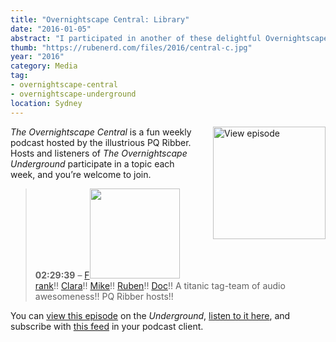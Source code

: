 ```yaml
---
title: "Overnightscape Central: Library"
date: "2016-01-05"
abstract: "I participated in another of these delightful Overnightscape Underground productions by PQ Ribber."
thumb: "https://rubenerd.com/files/2016/central-c.jpg"
year: "2016"
category: Media
tag:
- overnightscape-central
- overnightscape-underground
location: Sydney
---
```

<p class="show-cover"><a href="https://onsug.com/archives/18682/"><img src="https://rubenerd.com/files/2016/central-c.jpg" alt="View episode" style="float:right; margin:0 0 1em 2em; width:180px; height:180px;" /></a></p>

*The Overnightscape Central* is a fun weekly podcast hosted by the illustrious PQ Ribber. Hosts and listeners of *The Overnightscape Underground* participate in a topic each week, and you’re welcome to join.

> **02:29:39** – <a href="https://onsug.com/archives/category/frank" target="_blank">F<img class="alignleft" src="https://onsug.com/shows/Dec15/c.jpg" alt="" width="144" height="144" />rank</a>!! <a href="https://onsug.com/archives/category/clara" target="_blank">Clara</a>!! <a href="https://onsug.com/archives/category/mike" target="_blank">Mike</a>!! <a href="https://onsug.com/archives/category/ruben" target="_blank">Ruben</a>!! <a href="https://onsug.com/archives/category/docsleaze" target="_blank">Doc</a>!! A titanic tag-team of audio awesomeness!! PQ Ribber hosts!!

You can <a href="https://onsug.com/archives/18682/">view this episode</a> on the *Underground*, <a href="https://media.blubrry.com/onsug/p/onsug.com/shows/Jan16/onsug_Jan16_Central_Lib.mp3">listen to it here</a>, and subscribe with <a href="https://onsug.com/archives/category/overnightscapecentral/feed/">this feed</a> in your podcast client.
